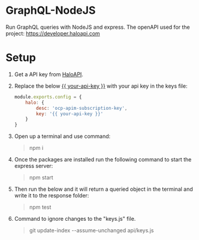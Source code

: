 # GraphQL-NodeJS
Run GraphQL queries with NodeJS and express. The openAPI used for the project: https://developer.haloapi.com

# Setup
1. Get a API key from [HaloAPI](https://developer.haloapi.com).
2. Replace the below [{{ your-api-key }}](api/keys.js) with your api key in the keys file:
    ```js 
    module.exports.config = {
        halo: {
            desc: 'ocp-apim-subscription-key',
            key: '{{ your-api-key }}'
        }
    }
    ```
3. Open up a terminal and use command:
    > npm i
4. Once the packages are installed run the following command to start the express server:
    > npm start
5. Then run the below and it will return a queried object in the terminal and write it to the response folder:
    > npm test 

6. Command to ignore changes to the "keys.js" file.
    > git update-index --assume-unchanged api/keys.js